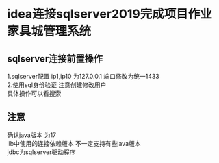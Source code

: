 # idea连接sqlserver2019完成项目作业 家具城管理系统

## sqlserver连接前置操作
1.sqlserver配置 ip1,ip10 为127.0.0.1 端口修改为统一1433 <br />
2.使用sql身份验证 注意创建修改用户  <br />
具体操作可以看搜索

## 注意
确认java版本  为17<br />
lib中使用的连接依赖版本 不一定支持有些java版本<br />
jdbc为sqlserver驱动程序


